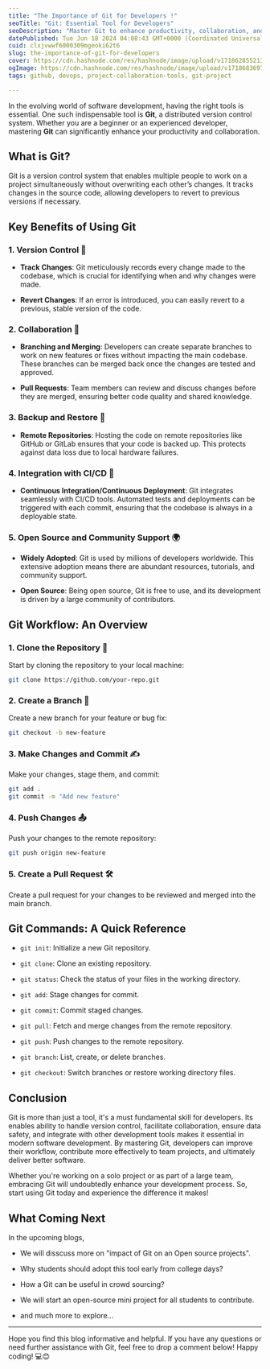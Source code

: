 ```yaml
---
title: "The Importance of Git for Developers !"
seoTitle: "Git: Essential Tool for Developers"
seoDescription: "Master Git to enhance productivity, collaboration, and code management in software development. Learn key benefits, workflows, and essential commands"
datePublished: Tue Jun 18 2024 04:08:43 GMT+0000 (Coordinated Universal Time)
cuid: clxjvwwf6000309mgeoki62t6
slug: the-importance-of-git-for-developers
cover: https://cdn.hashnode.com/res/hashnode/image/upload/v1718628552136/1d54dd03-1b11-47e8-9c9e-806f91e5e38e.png
ogImage: https://cdn.hashnode.com/res/hashnode/image/upload/v1718683697757/88a25dcc-3cae-4519-a2c5-5e1cf54d5930.jpeg
tags: github, devops, project-collaboration-tools, git-project

---
```


In the evolving world of software development, having the right tools is essential. One such indispensable tool is **Git**, a distributed version control system. Whether you are a beginner or an experienced developer, mastering **Git** can significantly enhance your productivity and collaboration.

## What is Git?

Git is a version control system that enables multiple people to work on a project simultaneously without overwriting each other’s changes. It tracks changes in the source code, allowing developers to revert to previous versions if necessary.

## Key Benefits of Using Git

### 1\. **Version Control** 📜

* **Track Changes**: Git meticulously records every change made to the codebase, which is crucial for identifying when and why changes were made.
    
* **Revert Changes**: If an error is introduced, you can easily revert to a previous, stable version of the code.
    

### 2\. **Collaboration** 🤝

* **Branching and Merging**: Developers can create separate branches to work on new features or fixes without impacting the main codebase. These branches can be merged back once the changes are tested and approved.
    
* **Pull Requests**: Team members can review and discuss changes before they are merged, ensuring better code quality and shared knowledge.
    

### 3\. **Backup and Restore** 💾

* **Remote Repositories**: Hosting the code on remote repositories like GitHub or GitLab ensures that your code is backed up. This protects against data loss due to local hardware failures.
    

### 4\. **Integration with CI/CD** 🚀

* **Continuous Integration/Continuous Deployment**: Git integrates seamlessly with CI/CD tools. Automated tests and deployments can be triggered with each commit, ensuring that the codebase is always in a deployable state.
    

### 5\. **Open Source and Community Support** 🌍

* **Widely Adopted**: Git is used by millions of developers worldwide. This extensive adoption means there are abundant resources, tutorials, and community support.
    
* **Open Source**: Being open source, Git is free to use, and its development is driven by a large community of contributors.
    

## Git Workflow: An Overview

### **1\. Clone the Repository** 🏁

Start by cloning the repository to your local machine:

```bash
git clone https://github.com/your-repo.git
```

### **2\. Create a Branch** 🌿

Create a new branch for your feature or bug fix:

```bash
git checkout -b new-feature
```

### **3\. Make Changes and Commit** ✍️

Make your changes, stage them, and commit:

```bash
git add .
git commit -m "Add new feature"
```

### **4\. Push Changes** 📤

Push your changes to the remote repository:

```bash
git push origin new-feature
```

### **5\. Create a Pull Request** 🛠️

Create a pull request for your changes to be reviewed and merged into the main branch.

## Git Commands: A Quick Reference

* `git init`: Initialize a new Git repository.
    
* `git clone`: Clone an existing repository.
    
* `git status`: Check the status of your files in the working directory.
    
* `git add`: Stage changes for commit.
    
* `git commit`: Commit staged changes.
    
* `git pull`: Fetch and merge changes from the remote repository.
    
* `git push`: Push changes to the remote repository.
    
* `git branch`: List, create, or delete branches.
    
* `git checkout`: Switch branches or restore working directory files.
    

## Conclusion

Git is more than just a tool, it's a must fundamental skill for developers. Its enables ability to handle version control, facilitate collaboration, ensure data safety, and integrate with other development tools makes it essential in modern software development. By mastering Git, developers can improve their workflow, contribute more effectively to team projects, and ultimately deliver better software.

Whether you're working on a solo project or as part of a large team, embracing Git will undoubtedly enhance your development process. So, start using Git today and experience the difference it makes!

## What Coming Next

In the upcoming blogs,

* We will disscuss more on "impact of Git on an Open source projects".
    
* Why students should adopt this tool early from college days?
    
* How a Git can be useful in crowd sourcing?
    
* We will start an open-source mini project for all students to contribute.
    
* and much more to explore...
    

---

Hope you find this blog informative and helpful. If you have any questions or need further assistance with Git, feel free to drop a comment below! Happy coding! 💻😊